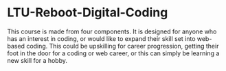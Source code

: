 # LTU-Reboot-Digital-Coding
This course is made from four components. It is designed for anyone who has an interest in coding, or would like to expand their skill set into web-based coding. This could be upskilling for career progression, getting their foot in the door for a coding or web career, or this can simply be learning a new skill for a hobby.
